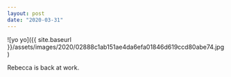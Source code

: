 ```yaml
---
layout: post
date: "2020-03-31"
---
```


![yo yo]({{ site.baseurl }}/assets/images/2020/02888c1ab151ae4da6efa01846d619ccd80abe74.jpg)

Rebecca is back at work.
